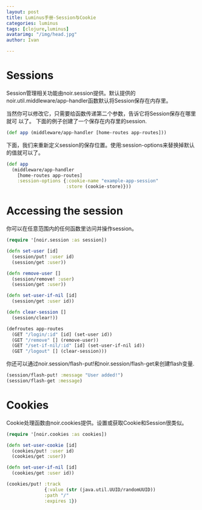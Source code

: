 ```yaml
---
layout: post
title: Luminus手册-Session与Cookie
categories: luminus
tags: [clojure,luminus]
avatarimg: "/img/head.jpg"
author: Ivan

---
```

Sessions
========

Session管理相关功能由noir.session提供。默认提供的noir.util.middleware/app-handler函数默认将Session保存在内存里。

当然你可以修改它，只需要给函数传递第二个参数，告诉它将Session保存在哪里就可
以了。 下面的例子创建了一个保存在内存里的session.

```clojure
(def app (middleware/app-handler [home-routes app-routes]))
```

下面，我们来重新定义session的保存位置。使用:session-options来替换掉默认的值就可以了。

```clojure
(def app
  (middleware/app-handler
    [home-routes app-routes]
    :session-options {:cookie-name "example-app-session"
                      :store (cookie-store)}))
```

Accessing the session
=====================

你可以在任意范围内的任何函数里访问并操作session。

```clojure
(require '[noir.session :as session])

(defn set-user [id]
  (session/put! :user id)
  (session/get :user))

(defn remove-user []
  (session/remove! :user)
  (session/get :user))

(defn set-user-if-nil [id]
  (session/get :user id))

(defn clear-session []
  (session/clear!))

(defroutes app-routes
  (GET "/login/:id" [id] (set-user id))
  (GET "/remove" [] (remove-user))
  (GET "/set-if-nil/:id" [id] (set-user-if-nil id))
  (GET "/logout" [] (clear-session)))
```

你还可以通过noir.session/flash-put!和noir.session/flash-get来创建flash变量.

```clojure
(session/flash-put! :message "User added!")
(session/flash-get :message)
```

<!-- more -->

Cookies
=======

Cookie处理函数由noir.cookies提供。设置或获取Cookie和Session很类似。

```clojure
(require '[noir.cookies :as cookies])

(defn set-user-cookie [id]
  (cookies/put! :user id)
  (cookies/get :user))

(defn set-user-if-nil [id]
  (cookies/get :user id))

(cookies/put! :track
              {:value (str (java.util.UUID/randomUUID))
              :path "/"
              :expires 1})
```
